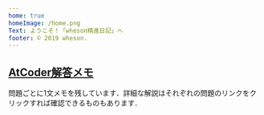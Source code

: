 ```yaml
---
home: true
homeImage: /home.png
Text: ようこそ！「wheson精進日記」へ
footer: © 2019 wheson.
---
```

## [AtCoder解答メモ](atcoder/)
問題ごとに1文メモを残しています．詳細な解説はそれぞれの問題のリンクをクリックすれば確認できるものもあります．
